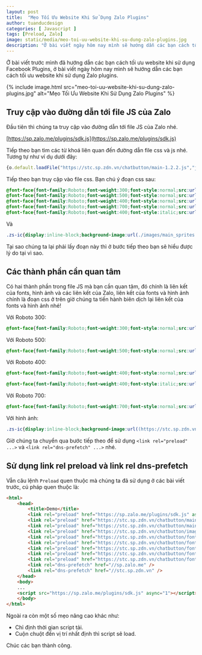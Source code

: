 ```yaml
---
layout: post
title:  "Mẹo Tối Ưu Website Khi Sử Dụng Zalo Plugins"
author: tuanducdesign
categories: [ Javascript ]
tags: [Preload, Zalo]
image: static/media/meo-toi-uu-website-khi-su-dung-zalo-plugins.jpg
description: "Ở bài viết ngày hôm nay mình sẽ hướng dẫn các bạn cách tối ưu website khi sử dụng Zalo plugins."
---
```


Ở bài viết trước mình đã hướng dẫn các bạn cách tối ưu website khi sử dụng Facebook Plugins, ở bài viết ngày hôm nay mình sẽ hướng dẫn các bạn cách tối ưu website khi sử dụng Zalo plugins.

{% include image.html src="meo-toi-uu-website-khi-su-dung-zalo-plugins.jpg" alt="Mẹo Tối Ưu Website Khi Sử Dụng Zalo Plugins" %}

## Truy cập vào đường dẫn tới file JS của Zalo

Đầu tiên thì chúng ta truy cập vào đường dẫn tới file JS của Zalo nhé.

[https://sp.zalo.me/plugins/sdk.js](https://sp.zalo.me/plugins/sdk.js)

Tiếp theo bạn tìm các từ khoá liên quan đến đường dẫn file css và js nhé. Tương tự như ví dụ dưới đây:

```js
{o.default.loadFile("https://stc.sp.zdn.vn/chatbutton/main-1.2.2.js","js"),o.default.loadFile("https://stc.sp.zdn.vn/chatbutton/main.142b31d74cee2e25afe3651f0591f9f4.css","css")},100)}}}
```

Tiếp theo bạn truy cập vào file css. Bạn chú ý đoạn css sau:

```css
@font-face{font-family:Roboto;font-weight:300;font-style:normal;src:url(./fonts/roboto-light-webfont.eot) format("embedded-opentype");src:url(./fonts/roboto-light-webfont.eot?#iefix) format("embedded-opentype"),url(./fonts/roboto-light-webfont.woff) format("woff"),url(./fonts/roboto-light-webfont.ttf) format("ttf"),url(./fonts/roboto-light-webfont.svg#roboto) format("svg")}
@font-face{font-family:Roboto;font-weight:500;font-style:normal;src:url(./fonts/roboto-medium-webfont.eot) format("embedded-opentype");src:url(./fonts/roboto-medium-webfont.eot?#iefix) format("embedded-opentype"),url(./fonts/roboto-medium-webfont.woff) format("woff"),url(./fonts/roboto-medium-webfont.ttf) format("ttf"),url(./fonts/roboto-medium-webfont.svg#roboto) format("svg")}
@font-face{font-family:Roboto;font-weight:400;font-style:normal;src:url(./fonts/roboto-regular-webfont.eot) format("embedded-opentype");src:url(./fonts/roboto-regular-webfont.eot?#iefix) format("embedded-opentype"),url(./fonts/roboto-regular-webfont.woff) format("woff"),url(./fonts/roboto-regular-webfont.ttf) format("ttf"),url(./fonts/roboto-regular-webfont.svg#roboto) format("svg")}
@font-face{font-family:Roboto;font-weight:700;font-style:normal;src:url(./fonts/roboto-bold-webfont.eot) format("embedded-opentype");src:url(./fonts/roboto-bold-webfont.eot?#iefix) format("embedded-opentype"),url(./fonts/roboto-bold-webfont.woff) format("woff"),url(./fonts/roboto-bold-webfont.ttf) format("ttf"),url(./fonts/roboto-bold-webfont.svg#roboto) format("svg")}
@font-face{font-family:Roboto;font-weight:400;font-style:italic;src:url(./fonts/roboto-italic-webfont.eot) format("embedded-opentype");src:url(./fonts/roboto-italic-webfont.eot?#iefix) format("embedded-opentype"),url(./fonts/roboto-italic-webfont.woff) format("woff"),url(./fonts/roboto-italic-webfont.ttf) format("ttf"),url(./fonts/roboto-italic-webfont.svg#roboto) format("svg")}
```

Và

```css
.zs-ic{display:inline-block;background-image:url(./images/main_sprites.png);background-size:100px 100px;width:24px;height:24px;vertical-align:middle}
```

Tại sao chúng ta lại phải lấy đoạn này thì ở bước tiếp theo bạn sẽ hiểu được lý do tại vì sao.

## Các thành phần cần quan tâm

Có hai thành phần trong file JS mà bạn cần quan tâm, đó chính là liên kết của fonts, hình ảnh và các liên kết của Zalo, liên kết của fonts và hình ảnh chính là đoạn css ở trên giờ chúng ta tiến hành biên dịch lại liên kết của fonts và hình ảnh nhé!

Với Roboto 300:

```css
@font-face{font-family:Roboto;font-weight:300;font-style:normal;src:url(https://stc.sp.zdn.vn/chatbutton/fonts/roboto-light-webfont.eot) format("embedded-opentype");src:url(https://stc.sp.zdn.vn/chatbutton/fonts/roboto-light-webfont.eot?#iefix) format("embedded-opentype"),url(https://stc.sp.zdn.vn/chatbutton/fonts/roboto-light-webfont.woff) format("woff"),url(https://stc.sp.zdn.vn/chatbutton/fonts/roboto-light-webfont.ttf) format("ttf"),url(https://stc.sp.zdn.vn/chatbutton/fonts/roboto-light-webfont.svg#roboto) format("svg")}
```

Với Roboto 500:

```css
@font-face{font-family:Roboto;font-weight:500;font-style:normal;src:url(https://stc.sp.zdn.vn/chatbutton/fonts/roboto-medium-webfont.eot) format("embedded-opentype");src:url(https://stc.sp.zdn.vn/chatbutton/fonts/roboto-medium-webfont.eot?#iefix) format("embedded-opentype"),url(https://stc.sp.zdn.vn/chatbutton/fonts/roboto-medium-webfont.woff) format("woff"),url(https://stc.sp.zdn.vn/chatbutton/fonts/roboto-medium-webfont.ttf) format("ttf"),url(https://stc.sp.zdn.vn/chatbutton/fonts/roboto-medium-webfont.svg#roboto) format("svg")}
```

Với Roboto 400:

```css
@font-face{font-family:Roboto;font-weight:400;font-style:normal;src:url(https://stc.sp.zdn.vn/chatbutton/fonts/roboto-regular-webfont.eot) format("embedded-opentype");src:url(https://stc.sp.zdn.vn/chatbutton/fonts/roboto-regular-webfont.eot?#iefix) format("embedded-opentype"),url(https://stc.sp.zdn.vn/chatbutton/fonts/roboto-regular-webfont.woff) format("woff"),url(https://stc.sp.zdn.vn/chatbutton/fonts/roboto-regular-webfont.ttf) format("ttf"),url(https://stc.sp.zdn.vn/chatbutton/fonts/roboto-regular-webfont.svg#roboto) format("svg")}

@font-face{font-family:Roboto;font-weight:400;font-style:italic;src:url(https://stc.sp.zdn.vn/chatbutton/fonts/roboto-italic-webfont.eot) format("embedded-opentype");src:url(https://stc.sp.zdn.vn/chatbutton/fonts/roboto-italic-webfont.eot?#iefix) format("embedded-opentype"),url(https://stc.sp.zdn.vn/chatbutton/fonts/roboto-italic-webfont.woff) format("woff"),url(https://stc.sp.zdn.vn/chatbutton/fonts/roboto-italic-webfont.ttf) format("ttf"),url(https://stc.sp.zdn.vn/chatbutton/fonts/roboto-italic-webfont.svg#roboto) format("svg")}
```

Với Roboto 700:

```css
@font-face{font-family:Roboto;font-weight:700;font-style:normal;src:url(https://stc.sp.zdn.vn/chatbutton/fonts/roboto-bold-webfont.eot) format("embedded-opentype");src:url(https://stc.sp.zdn.vn/chatbutton/fonts/roboto-bold-webfont.eot?#iefix) format("embedded-opentype"),url(https://stc.sp.zdn.vn/chatbutton/fonts/roboto-bold-webfont.woff) format("woff"),url(https://stc.sp.zdn.vn/chatbutton/fonts/roboto-bold-webfont.ttf) format("ttf"),url(https://stc.sp.zdn.vn/chatbutton/fonts/roboto-bold-webfont.svg#roboto) format("svg")}
```

Với hình ảnh:

```css
.zs-ic{display:inline-block;background-image:url((https://stc.sp.zdn.vn/chatbutton/images/main_sprites.png);background-size:100px 100px;width:24px;height:24px;vertical-align:middle}
```

Giờ chúng ta chuyển qua bước tiếp theo để sử dụng ```<link rel="preload" ...>``` và ```<link rel="dns-prefetch" ...>``` nhé.

## Sử dụng link rel preload và link rel dns-prefetch

Vẫn câu lệnh ```Preload``` quen thuộc mà chúng ta đã sử dụng ở các bài viết trước, cú pháp quen thuộc là:

```html
<html>
    <head>
        <title>Demo</title>
        <link rel="preload" href="https://sp.zalo.me/plugins/sdk.js" as="script" />
        <link rel="preload" href="https://stc.sp.zdn.vn/chatbutton/main-1.2.2.js" as="script" />
        <link rel="preload" href="https://stc.sp.zdn.vn/chatbutton/main.142b31d74cee2e25afe3651f0591f9f4.css" as="style" />
        <link rel="preload" href="https://stc.sp.zdn.vn/chatbutton/images/main_sprites.png" as="image" />
        <link rel="preload" href="https://stc.sp.zdn.vn/chatbutton/fonts/roboto-light-webfont.woff" as="font" crossorigin />
        <link rel="preload" href="https://stc.sp.zdn.vn/chatbutton/fonts/roboto-medium-webfont.woff" as="font" crossorigin />
        <link rel="preload" href="https://stc.sp.zdn.vn/chatbutton/fonts/roboto-regular-webfont.woff" as="font" crossorigin />
        <link rel="preload" href="https://stc.sp.zdn.vn/chatbutton/fonts/roboto-italic-webfont.woff" as="font" crossorigin />
        <link rel="preload" href="https://stc.sp.zdn.vn/chatbutton/fonts/roboto-bold-webfont.woff" as="font" crossorigin />
        <link rel="dns-prefetch" href="//sp.zalo.me" />
        <link rel="dns-prefetch" href="//stc.sp.zdn.vn" />
    </head>
    <body>
    ...
    <script src="https://sp.zalo.me/plugins/sdk.js" async="1"></script>
    </body>
</html>
```

Ngoài ra còn một số mẹo nâng cao khác như:

- Chỉ định thời gian script tải.
- Cuộn chuột đến vị trí nhất định thì script sẽ load.

Chúc các bạn thành công.
